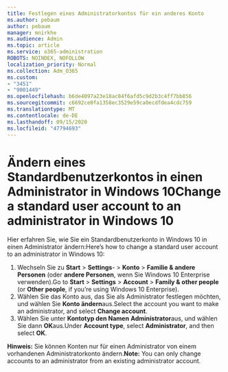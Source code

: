 ```yaml
---
title: Festlegen eines Administratorkontos für ein anderes Konto
ms.author: pebaum
author: pebaum
manager: mnirkhe
ms.audience: Admin
ms.topic: article
ms.service: o365-administration
ROBOTS: NOINDEX, NOFOLLOW
localization_priority: Normal
ms.collection: Adm_O365
ms.custom:
- "3451"
- "9001449"
ms.openlocfilehash: b6de4097a23e18ac84f6afd5c9d2b3c4ff7bb856
ms.sourcegitcommit: c6692ce0fa1358ec3529e59ca0ecdfdea4cdc759
ms.translationtype: MT
ms.contentlocale: de-DE
ms.lasthandoff: 09/15/2020
ms.locfileid: "47794693"
---
```

# <a name="change-a-standard-user-account-to-an-administrator-in-windows-10"></a><span data-ttu-id="b7a3a-102">Ändern eines Standardbenutzerkontos in einen Administrator in Windows 10</span><span class="sxs-lookup"><span data-stu-id="b7a3a-102">Change a standard user account to an administrator in Windows 10</span></span>

<span data-ttu-id="b7a3a-103">Hier erfahren Sie, wie Sie ein Standardbenutzerkonto in Windows 10 in einen Administrator ändern:</span><span class="sxs-lookup"><span data-stu-id="b7a3a-103">Here’s how to change a standard user account to an administrator in Windows 10:</span></span>

1. <span data-ttu-id="b7a3a-104">Wechseln Sie zu **Start**  >  **Settings**-  >  **Konto**  >  **Familie & andere Personen** (oder **andere Personen**, wenn Sie Windows 10 Enterprise verwenden).</span><span class="sxs-lookup"><span data-stu-id="b7a3a-104">Go to **Start** > **Settings** > **Account** > **Family & other people** (or **Other people**, if you’re using Windows 10 Enterprise).</span></span>
2. <span data-ttu-id="b7a3a-105">Wählen Sie das Konto aus, das Sie als Administrator festlegen möchten, und wählen Sie **Konto ändern**aus.</span><span class="sxs-lookup"><span data-stu-id="b7a3a-105">Select the account you want to make an administrator, and select **Change account**.</span></span>
3. <span data-ttu-id="b7a3a-106">Wählen Sie unter **Kontotyp den Namen** **Administrator**aus, und wählen Sie dann **OK**aus.</span><span class="sxs-lookup"><span data-stu-id="b7a3a-106">Under **Account type**, select **Administrator**, and then select **OK**.</span></span>

<span data-ttu-id="b7a3a-107">**Hinweis:** Sie können Konten nur für einen Administrator von einem vorhandenen Administratorkonto ändern.</span><span class="sxs-lookup"><span data-stu-id="b7a3a-107">**Note:** You can only change accounts to an administrator from an existing administrator account.</span></span>